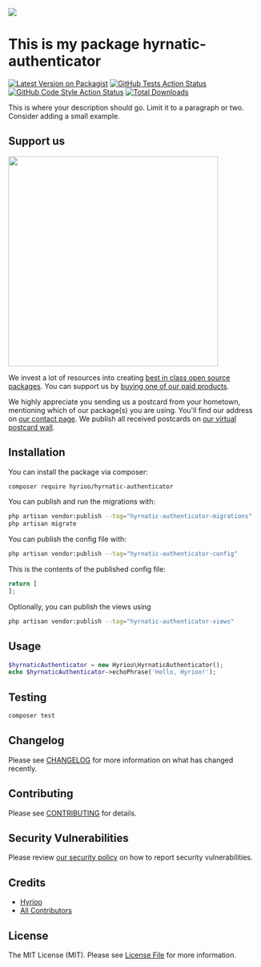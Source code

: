 
[<img src="https://github-ads.s3.eu-central-1.amazonaws.com/support-ukraine.svg?t=1" />](https://supportukrainenow.org)

# This is my package hyrnatic-authenticator

[![Latest Version on Packagist](https://img.shields.io/packagist/v/hyrioo/hyrnatic-authenticator.svg?style=flat-square)](https://packagist.org/packages/hyrioo/hyrnatic-authenticator)
[![GitHub Tests Action Status](https://img.shields.io/github/workflow/status/hyrioo/hyrnatic-authenticator/run-tests?label=tests)](https://github.com/hyrioo/hyrnatic-authenticator/actions?query=workflow%3Arun-tests+branch%3Amain)
[![GitHub Code Style Action Status](https://img.shields.io/github/workflow/status/hyrioo/hyrnatic-authenticator/Check%20&%20fix%20styling?label=code%20style)](https://github.com/hyrioo/hyrnatic-authenticator/actions?query=workflow%3A"Check+%26+fix+styling"+branch%3Amain)
[![Total Downloads](https://img.shields.io/packagist/dt/hyrioo/hyrnatic-authenticator.svg?style=flat-square)](https://packagist.org/packages/hyrioo/hyrnatic-authenticator)

This is where your description should go. Limit it to a paragraph or two. Consider adding a small example.

## Support us

[<img src="https://github-ads.s3.eu-central-1.amazonaws.com/hyrnatic-authenticator.jpg?t=1" width="419px" />](https://spatie.be/github-ad-click/hyrnatic-authenticator)

We invest a lot of resources into creating [best in class open source packages](https://spatie.be/open-source). You can support us by [buying one of our paid products](https://spatie.be/open-source/support-us).

We highly appreciate you sending us a postcard from your hometown, mentioning which of our package(s) you are using. You'll find our address on [our contact page](https://spatie.be/about-us). We publish all received postcards on [our virtual postcard wall](https://spatie.be/open-source/postcards).

## Installation

You can install the package via composer:

```bash
composer require hyrioo/hyrnatic-authenticator
```

You can publish and run the migrations with:

```bash
php artisan vendor:publish --tag="hyrnatic-authenticator-migrations"
php artisan migrate
```

You can publish the config file with:

```bash
php artisan vendor:publish --tag="hyrnatic-authenticator-config"
```

This is the contents of the published config file:

```php
return [
];
```

Optionally, you can publish the views using

```bash
php artisan vendor:publish --tag="hyrnatic-authenticator-views"
```

## Usage

```php
$hyrnaticAuthenticator = new Hyrioo\HyrnaticAuthenticator();
echo $hyrnaticAuthenticator->echoPhrase('Hello, Hyrioo!');
```

## Testing

```bash
composer test
```

## Changelog

Please see [CHANGELOG](CHANGELOG.md) for more information on what has changed recently.

## Contributing

Please see [CONTRIBUTING](https://github.com/spatie/.github/blob/main/CONTRIBUTING.md) for details.

## Security Vulnerabilities

Please review [our security policy](../../security/policy) on how to report security vulnerabilities.

## Credits

- [Hyrioo](https://github.com/msp@hyrioo.com)
- [All Contributors](../../contributors)

## License

The MIT License (MIT). Please see [License File](LICENSE.md) for more information.
